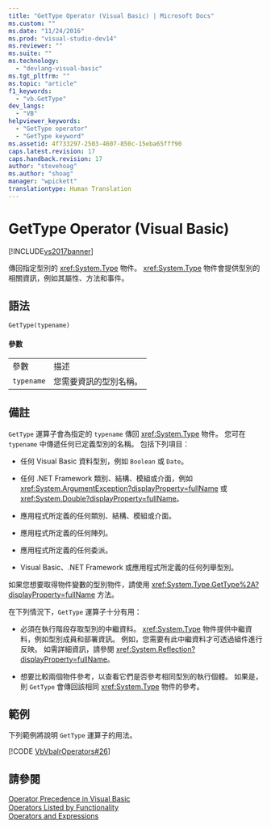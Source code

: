 ```yaml
---
title: "GetType Operator (Visual Basic) | Microsoft Docs"
ms.custom: ""
ms.date: "11/24/2016"
ms.prod: "visual-studio-dev14"
ms.reviewer: ""
ms.suite: ""
ms.technology: 
  - "devlang-visual-basic"
ms.tgt_pltfrm: ""
ms.topic: "article"
f1_keywords: 
  - "vb.GetType"
dev_langs: 
  - "VB"
helpviewer_keywords: 
  - "GetType operator"
  - "GetType keyword"
ms.assetid: 4f733297-2503-4607-850c-15eba65fff90
caps.latest.revision: 17
caps.handback.revision: 17
author: "stevehoag"
ms.author: "shoag"
manager: "wpickett"
translationtype: Human Translation
---
```

# GetType Operator (Visual Basic)
[!INCLUDE[vs2017banner](../../../csharp/includes/vs2017banner.md)]

傳回指定型別的 <xref:System.Type> 物件。  <xref:System.Type> 物件會提供型別的相關資訊，例如其屬性、方法和事件。  
  
## 語法  
  
```  
GetType(typename)  
```  
  
#### 參數  
  
|||  
|-|-|  
|參數|描述|  
|`typename`|您需要資訊的型別名稱。|  
  
## 備註  
 `GetType` 運算子會為指定的 `typename` 傳回 <xref:System.Type> 物件。  您可在 `typename` 中傳遞任何已定義型別的名稱。  包括下列項目：  
  
-   任何 Visual Basic 資料型別，例如 `Boolean` 或 `Date`。  
  
-   任何 .NET Framework 類別、結構、模組或介面，例如 <xref:System.ArgumentException?displayProperty=fullName> 或 <xref:System.Double?displayProperty=fullName>。  
  
-   應用程式所定義的任何類別、結構、模組或介面。  
  
-   應用程式所定義的任何陣列。  
  
-   應用程式所定義的任何委派。  
  
-   Visual Basic、.NET Framework 或應用程式所定義的任何列舉型別。  
  
 如果您想要取得物件變數的型別物件，請使用 <xref:System.Type.GetType%2A?displayProperty=fullName> 方法。  
  
 在下列情況下，`GetType` 運算子十分有用：  
  
-   必須在執行階段存取型別的中繼資料。  <xref:System.Type> 物件提供中繼資料，例如型別成員和部署資訊。  例如，您需要有此中繼資料才可透過組件進行反映。  如需詳細資訊，請參閱 <xref:System.Reflection?displayProperty=fullName>。  
  
-   想要比較兩個物件參考，以查看它們是否參考相同型別的執行個體。  如果是，則 `GetType` 會傳回該相同 <xref:System.Type> 物件的參考。  
  
## 範例  
 下列範例將說明 `GetType` 運算子的用法。  
  
 [!CODE [VbVbalrOperators#26](../CodeSnippet/VS_Snippets_VBCSharp/VbVbalrOperators#26)]  
  
## 請參閱  
 [Operator Precedence in Visual Basic](../../../visual-basic/language-reference/operators/operator-precedence.md)   
 [Operators Listed by Functionality](../../../visual-basic/language-reference/operators/operators-listed-by-functionality.md)   
 [Operators and Expressions](../../../visual-basic/programming-guide/language-features/operators-and-expressions/index.md)
